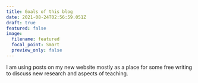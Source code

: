 ```yaml
---
title: Goals of this blog
date: 2021-08-24T02:56:59.051Z
draft: true
featured: false
image:
  filename: featured
  focal_point: Smart
  preview_only: false
---
```

I am using posts on my new website mostly as a place for some free writing to discuss new research and aspects of teaching.